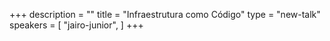 +++
description = ""
title = "Infraestrutura como Código"
type = "new-talk"
speakers = [
        "jairo-junior",
]
+++